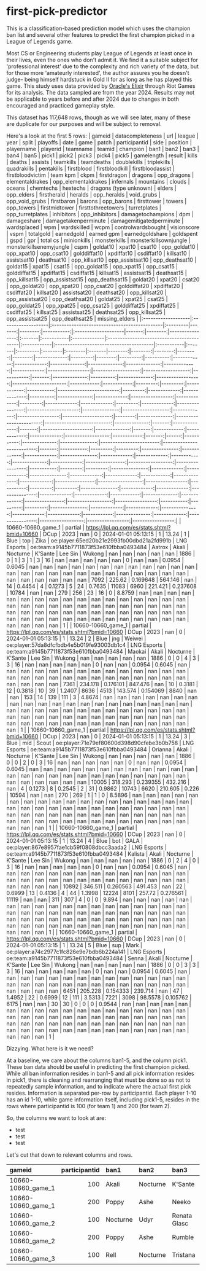 # first-pick-predictor
This is a classification-based prediction model which uses the champion ban list and several other features to predict the first champion picked in a League of Legends game.

Most CS or Engineering students play League of Legends at least once in their lives, even the ones who don't admit it. We find it a suitable subject for 'professional interest' due to the complexity and rich variety of the data, but for those more 'amateurly interested', the author assures you he doesn't judge- being himself hardstuck in Gold II for as long as he has played this game. This study uses data provided by <a href='https://oracleselixir.com/'>Oracle's Elixir</a> through Riot Games for its analysis. The data sampled are from the year 2024. Results may not be applicable to years before and after 2024 due to changes in both encouraged and practiced gameplay style.

This dataset has 117,648 rows, though as we will see later, many of these are duplicate for our purposes and will be subject to removal. 

Here's a look at the first 5 rows:
| gameid             | datacompleteness   | url                                          | league   |   year |   split |   playoffs | date                |   game |   patch |   participantid | side   | position   | playername   | playerid                                  | teamname    | teamid                                  | champion   | ban1   | ban2     | ban3    | ban4    | ban5   |   pick1 |   pick2 |   pick3 |   pick4 |   pick5 |   gamelength |   result |   kills |   deaths |   assists |   teamkills |   teamdeaths |   doublekills |   triplekills |   quadrakills |   pentakills |   firstblood |   firstbloodkill |   firstbloodassist |   firstbloodvictim |   team kpm |   ckpm |   firstdragon |   dragons |   opp_dragons |   elementaldrakes |   opp_elementaldrakes |   infernals |   mountains |   clouds |   oceans |   chemtechs |   hextechs |   dragons (type unknown) |   elders |   opp_elders |   firstherald |   heralds |   opp_heralds |   void_grubs |   opp_void_grubs |   firstbaron |   barons |   opp_barons |   firsttower |   towers |   opp_towers |   firstmidtower |   firsttothreetowers |   turretplates |   opp_turretplates |   inhibitors |   opp_inhibitors |   damagetochampions |     dpm |   damageshare |   damagetakenperminute |   damagemitigatedperminute |   wardsplaced |    wpm |   wardskilled |   wcpm |   controlwardsbought |   visionscore |   vspm |   totalgold |   earnedgold |   earned gpm |   earnedgoldshare |   goldspent |   gspd |   gpr |   total cs |   minionkills |   monsterkills |   monsterkillsownjungle |   monsterkillsenemyjungle |   cspm |   goldat10 |   xpat10 |   csat10 |   opp_goldat10 |   opp_xpat10 |   opp_csat10 |   golddiffat10 |   xpdiffat10 |   csdiffat10 |   killsat10 |   assistsat10 |   deathsat10 |   opp_killsat10 |   opp_assistsat10 |   opp_deathsat10 |   goldat15 |   xpat15 |   csat15 |   opp_goldat15 |   opp_xpat15 |   opp_csat15 |   golddiffat15 |   xpdiffat15 |   csdiffat15 |   killsat15 |   assistsat15 |   deathsat15 |   opp_killsat15 |   opp_assistsat15 |   opp_deathsat15 |   goldat20 |   xpat20 |   csat20 |   opp_goldat20 |   opp_xpat20 |   opp_csat20 |   golddiffat20 |   xpdiffat20 |   csdiffat20 |   killsat20 |   assistsat20 |   deathsat20 |   opp_killsat20 |   opp_assistsat20 |   opp_deathsat20 |   goldat25 |   xpat25 |   csat25 |   opp_goldat25 |   opp_xpat25 |   opp_csat25 |   golddiffat25 |   xpdiffat25 |   csdiffat25 |   killsat25 |   assistsat25 |   deathsat25 |   opp_killsat25 |   opp_assistsat25 |   opp_deathsat25 |   missing_elders |
|:-------------------|:-------------------|:---------------------------------------------|:---------|-------:|--------:|-----------:|:--------------------|-------:|--------:|----------------:|:-------|:-----------|:-------------|:------------------------------------------|:------------|:----------------------------------------|:-----------|:-------|:---------|:--------|:--------|:-------|--------:|--------:|--------:|--------:|--------:|-------------:|---------:|--------:|---------:|----------:|------------:|-------------:|--------------:|--------------:|--------------:|-------------:|-------------:|-----------------:|-------------------:|-------------------:|-----------:|-------:|--------------:|----------:|--------------:|------------------:|----------------------:|------------:|------------:|---------:|---------:|------------:|-----------:|-------------------------:|---------:|-------------:|--------------:|----------:|--------------:|-------------:|-----------------:|-------------:|---------:|-------------:|-------------:|---------:|-------------:|----------------:|---------------------:|---------------:|-------------------:|-------------:|-----------------:|--------------------:|--------:|--------------:|-----------------------:|---------------------------:|--------------:|-------:|--------------:|-------:|---------------------:|--------------:|-------:|------------:|-------------:|-------------:|------------------:|------------:|-------:|------:|-----------:|--------------:|---------------:|------------------------:|--------------------------:|-------:|-----------:|---------:|---------:|---------------:|-------------:|-------------:|---------------:|-------------:|-------------:|------------:|--------------:|-------------:|----------------:|------------------:|-----------------:|-----------:|---------:|---------:|---------------:|-------------:|-------------:|---------------:|-------------:|-------------:|------------:|--------------:|-------------:|----------------:|------------------:|-----------------:|-----------:|---------:|---------:|---------------:|-------------:|-------------:|---------------:|-------------:|-------------:|------------:|--------------:|-------------:|----------------:|------------------:|-----------------:|-----------:|---------:|---------:|---------------:|-------------:|-------------:|---------------:|-------------:|-------------:|------------:|--------------:|-------------:|----------------:|------------------:|-----------------:|-----------------:|
| 10660-10660_game_1 | partial            | https://lpl.qq.com/es/stats.shtml?bmid=10660 | DCup     |   2023 |     nan |          0 | 2024-01-01 05:13:15 |      1 |   13.24 |               1 | Blue   | top        | Zika         | oe:player:65ed20b21e2993fb00dbd21a2fd991b | LNG Esports | oe:team:a9145b7711873f53e610fbba0493484 | Aatrox     | Akali  | Nocturne | K'Sante | Lee Sin | Wukong |     nan |     nan |     nan |     nan |     nan |         1886 |        0 |       1 |        3 |         1 |           3 |           16 |           nan |           nan |           nan |          nan |          nan |                0 |                nan |                nan |     0.0954 | 0.6045 |           nan |       nan |           nan |               nan |                   nan |         nan |         nan |      nan |      nan |         nan |        nan |                      nan |      nan |          nan |           nan |       nan |           nan |          nan |              nan |          nan |      nan |          nan |          nan |      nan |          nan |             nan |                  nan |            nan |                nan |          nan |              nan |                7092 | 225.62  |      0.169648 |                564.146 |                        nan |            14 | 0.4454 |             4 | 0.1273 |                    5 |            24 | 0.7635 |       11083 |         6960 |     221.421  |          0.237608 |       10784 |    nan |   nan |        279 |           256 |             23 |                      16 |                         0 | 8.8759 |        nan |      nan |      nan |            nan |          nan |          nan |            nan |          nan |          nan |         nan |           nan |          nan |             nan |               nan |              nan |        nan |      nan |      nan |            nan |          nan |          nan |            nan |          nan |          nan |         nan |           nan |          nan |             nan |               nan |              nan |        nan |      nan |      nan |            nan |          nan |          nan |            nan |          nan |          nan |         nan |           nan |          nan |             nan |               nan |              nan |        nan |      nan |      nan |            nan |          nan |          nan |            nan |          nan |          nan |         nan |           nan |          nan |             nan |               nan |              nan |                1 |
| 10660-10660_game_1 | partial            | https://lpl.qq.com/es/stats.shtml?bmid=10660 | DCup     |   2023 |     nan |          0 | 2024-01-01 05:13:15 |      1 |   13.24 |               2 | Blue   | jng        | Weiwei       | oe:player:57da8dfcfbdb4e5b019fe93003db1c4 | LNG Esports | oe:team:a9145b7711873f53e610fbba0493484 | Maokai     | Akali  | Nocturne | K'Sante | Lee Sin | Wukong |     nan |     nan |     nan |     nan |     nan |         1886 |        0 |       0 |        4 |         3 |           3 |           16 |           nan |           nan |           nan |          nan |          nan |                0 |                nan |                nan |     0.0954 | 0.6045 |           nan |       nan |           nan |               nan |                   nan |         nan |         nan |      nan |      nan |         nan |        nan |                      nan |      nan |          nan |           nan |       nan |           nan |          nan |              nan |          nan |      nan |          nan |          nan |      nan |          nan |             nan |                  nan |            nan |                nan |          nan |              nan |                7361 | 234.178 |      0.176101 |                847.476 |                        nan |            10 | 0.3181 |            12 | 0.3818 |                   10 |            39 | 1.2407 |        8636 |         4513 |     143.574  |          0.154069 |        8840 |    nan |   nan |        153 |            14 |            139 |                     111 |                         3 | 4.8674 |        nan |      nan |      nan |            nan |          nan |          nan |            nan |          nan |          nan |         nan |           nan |          nan |             nan |               nan |              nan |        nan |      nan |      nan |            nan |          nan |          nan |            nan |          nan |          nan |         nan |           nan |          nan |             nan |               nan |              nan |        nan |      nan |      nan |            nan |          nan |          nan |            nan |          nan |          nan |         nan |           nan |          nan |             nan |               nan |              nan |        nan |      nan |      nan |            nan |          nan |          nan |            nan |          nan |          nan |         nan |           nan |          nan |             nan |               nan |              nan |                1 |
| 10660-10660_game_1 | partial            | https://lpl.qq.com/es/stats.shtml?bmid=10660 | DCup     |   2023 |     nan |          0 | 2024-01-01 05:13:15 |      1 |   13.24 |               3 | Blue   | mid        | Scout        | oe:player:71e79ef80600d398d90cfebe3b0b758 | LNG Esports | oe:team:a9145b7711873f53e610fbba0493484 | Orianna    | Akali  | Nocturne | K'Sante | Lee Sin | Wukong |     nan |     nan |     nan |     nan |     nan |         1886 |        0 |       0 |        2 |         0 |           3 |           16 |           nan |           nan |           nan |          nan |          nan |                0 |                nan |                nan |     0.0954 | 0.6045 |           nan |       nan |           nan |               nan |                   nan |         nan |         nan |      nan |      nan |         nan |        nan |                      nan |      nan |          nan |           nan |       nan |           nan |          nan |              nan |          nan |      nan |          nan |          nan |      nan |          nan |             nan |                  nan |            nan |                nan |          nan |              nan |               10005 | 318.293 |      0.239355 |                432.216 |                        nan |             4 | 0.1273 |             8 | 0.2545 |                    2 |            31 | 0.9862 |       10743 |         6620 |     210.605  |          0.226    |       10594 |    nan |   nan |        270 |           269 |              1 |                       1 |                         0 | 8.5896 |        nan |      nan |      nan |            nan |          nan |          nan |            nan |          nan |          nan |         nan |           nan |          nan |             nan |               nan |              nan |        nan |      nan |      nan |            nan |          nan |          nan |            nan |          nan |          nan |         nan |           nan |          nan |             nan |               nan |              nan |        nan |      nan |      nan |            nan |          nan |          nan |            nan |          nan |          nan |         nan |           nan |          nan |             nan |               nan |              nan |        nan |      nan |      nan |            nan |          nan |          nan |            nan |          nan |          nan |         nan |           nan |          nan |             nan |               nan |              nan |                1 |
| 10660-10660_game_1 | partial            | https://lpl.qq.com/es/stats.shtml?bmid=10660 | DCup     |   2023 |     nan |          0 | 2024-01-01 05:13:15 |      1 |   13.24 |               4 | Blue   | bot        | GALA         | oe:player:867e8957fae1cb59f0808dbcc3aada2 | LNG Esports | oe:team:a9145b7711873f53e610fbba0493484 | Kalista    | Akali  | Nocturne | K'Sante | Lee Sin | Wukong |     nan |     nan |     nan |     nan |     nan |         1886 |        0 |       2 |        4 |         0 |           3 |           16 |           nan |           nan |           nan |          nan |          nan |                0 |                nan |                nan |     0.0954 | 0.6045 |           nan |       nan |           nan |               nan |                   nan |         nan |         nan |      nan |      nan |         nan |        nan |                      nan |      nan |          nan |           nan |       nan |           nan |          nan |              nan |          nan |      nan |          nan |          nan |      nan |          nan |             nan |                  nan |            nan |                nan |          nan |              nan |               10892 | 346.511 |      0.260563 |                491.453 |                        nan |            22 | 0.6999 |            13 | 0.4136 |                    4 |            44 | 1.3998 |       12224 |         8101 |     257.72   |          0.276561 |       11119 |    nan |   nan |        311 |           307 |              4 |                       0 |                         0 | 9.894  |        nan |      nan |      nan |            nan |          nan |          nan |            nan |          nan |          nan |         nan |           nan |          nan |             nan |               nan |              nan |        nan |      nan |      nan |            nan |          nan |          nan |            nan |          nan |          nan |         nan |           nan |          nan |             nan |               nan |              nan |        nan |      nan |      nan |            nan |          nan |          nan |            nan |          nan |          nan |         nan |           nan |          nan |             nan |               nan |              nan |        nan |      nan |      nan |            nan |          nan |          nan |            nan |          nan |          nan |         nan |           nan |          nan |             nan |               nan |              nan |                1 |
| 10660-10660_game_1 | partial            | https://lpl.qq.com/es/stats.shtml?bmid=10660 | DCup     |   2023 |     nan |          0 | 2024-01-01 05:13:15 |      1 |   13.24 |               5 | Blue   | sup        | Mark         | oe:player:a74c2977c1fc826e9e7bdb6b224a141 | LNG Esports | oe:team:a9145b7711873f53e610fbba0493484 | Senna      | Akali  | Nocturne | K'Sante | Lee Sin | Wukong |     nan |     nan |     nan |     nan |     nan |         1886 |        0 |       0 |        3 |         3 |           3 |           16 |           nan |           nan |           nan |          nan |          nan |                0 |                nan |                nan |     0.0954 | 0.6045 |           nan |       nan |           nan |               nan |                   nan |         nan |         nan |      nan |      nan |         nan |        nan |                      nan |      nan |          nan |           nan |       nan |           nan |          nan |              nan |          nan |      nan |          nan |          nan |      nan |          nan |             nan |                  nan |            nan |                nan |          nan |              nan |                6451 | 205.228 |      0.154333 |                239.714 |                        nan |            47 | 1.4952 |            22 | 0.6999 |                   12 |           111 | 3.5313 |        7221 |         3098 |      98.5578 |          0.105762 |        6175 |    nan |   nan |         30 |            30 |              0 |                       0 |                         0 | 0.9544 |        nan |      nan |      nan |            nan |          nan |          nan |            nan |          nan |          nan |         nan |           nan |          nan |             nan |               nan |              nan |        nan |      nan |      nan |            nan |          nan |          nan |            nan |          nan |          nan |         nan |           nan |          nan |             nan |               nan |              nan |        nan |      nan |      nan |            nan |          nan |          nan |            nan |          nan |          nan |         nan |           nan |          nan |             nan |               nan |              nan |        nan |      nan |      nan |            nan |          nan |          nan |            nan |          nan |          nan |         nan |           nan |          nan |             nan |               nan |              nan |                1 |

Dizzying. What here is it we need?

At a baseline, we care about the columns ban1-5, and the column pick1. These ban data should be useful in predicting the first champion picked. While all ban information resides in ban1-5 and all pick information resides in pick1, there is cleaning and rearranging that must be done so as not to repeatedly sample information, and to indicate where the actual first pick resides. Information is separated per-row by participantid. Each player 1-10 has an id 1-10, while game information itself, including pick1-5, resides in the rows where participantid is 100 (for team 1) and 200 (for team 2).

So, the columns we want to look at are:
- test
- test
- test

Let's cut that down to relevant columns and rows.

| gameid             |   participantid | ban1     | ban2     | ban3         | ban4      | ban5      | pick1        |   patch | teamname    |
|:-------------------|----------------:|:---------|:---------|:-------------|:----------|:----------|:-------------|--------:|:------------|
| 10660-10660_game_1 |             100 | Akali    | Nocturne | K'Sante      | Lee Sin   | Wukong    | Kalista      |   13.24 | LNG Esports |
| 10660-10660_game_1 |             200 | Poppy    | Ashe     | Neeko        | Vi        | Jarvan IV | Renata Glasc |   13.24 | Rare Atom   |
| 10660-10660_game_2 |             100 | Nocturne | Udyr     | Renata Glasc | Nautilus  | Lee Sin   | Neeko        |   13.24 | LNG Esports |
| 10660-10660_game_2 |             200 | Poppy    | Ashe     | Rumble       | Tristana  | Lucian    | Kalista      |   13.24 | Rare Atom   |
| 10660-10660_game_3 |             100 | Rell     | Nocturne | Tristana     | Jarvan IV | Rumble    | Neeko        |   13.24 | LNG Esports |
